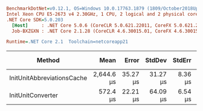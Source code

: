 ``` ini

BenchmarkDotNet=v0.12.1, OS=Windows 10.0.17763.1879 (1809/October2018Update/Redstone5)
Intel Xeon CPU E5-2673 v4 2.30GHz, 1 CPU, 2 logical and 2 physical cores
.NET Core SDK=5.0.203
  [Host]     : .NET Core 5.0.6 (CoreCLR 5.0.621.22011, CoreFX 5.0.621.22011), X64 RyuJIT
  Job-BXZGXN : .NET Core 2.1.28 (CoreCLR 4.6.30015.01, CoreFX 4.6.30015.01), X64 RyuJIT

Runtime=.NET Core 2.1  Toolchain=netcoreapp21  

```
|                     Method |       Mean |    Error |   StdDev |  StdErr |        Min |        Max |     Median |    Gen 0 |   Gen 1 | Gen 2 | Allocated |
|--------------------------- |-----------:|---------:|---------:|--------:|-----------:|-----------:|-----------:|---------:|--------:|------:|----------:|
| InitUnitAbbreviationsCache | 2,644.6 μs | 35.27 μs | 31.27 μs | 8.36 μs | 2,567.5 μs | 2,686.2 μs | 2,645.2 μs | 246.0938 | 58.5938 |     - | 1592.1 KB |
|          InitUnitConverter |   572.4 μs | 22.21 μs | 64.09 μs | 6.54 μs |   473.9 μs |   730.4 μs |   559.4 μs |        - |       - |     - | 718.66 KB |
